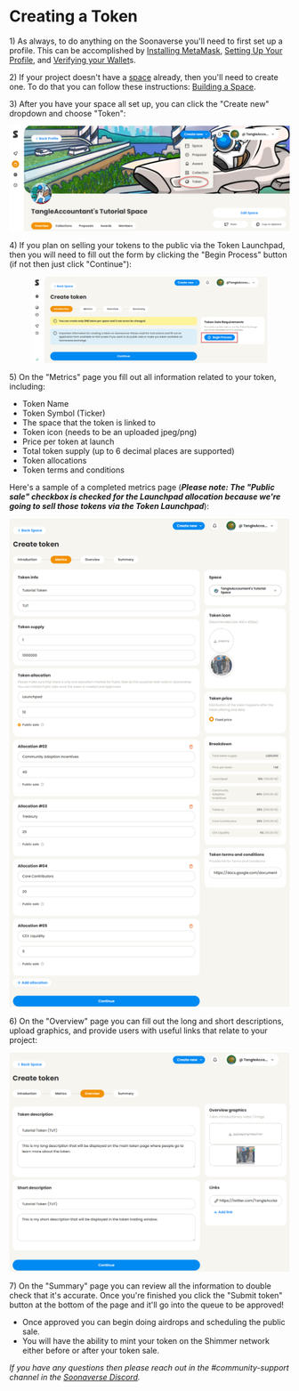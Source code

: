 # Creating a Token

1\) As always, to do anything on the Soonaverse you'll need to first set up a profile. This can be accomplished by [Installing MetaMask](../../all-users-getting-started/installing-metamask/), [Setting Up Your Profile](../../all-users-getting-started/setting-up-your-profile/), and [Verifying your Wallet](../../all-users-getting-started/verifying-your-wallets.md)s.

2\) If your project doesn't have a [space](../../the-basics/basic-terminology/spaces.md) already, then you'll need to create one. To do that you can follow these instructions: [Building a Space](../../space-owners-getting-started/building-a-space.md).

3\) After you have your space all set up, you can click the "Create new" dropdown and choose "Token":

![](<../../.gitbook/assets/image (7) (2).png>)

4\) If you plan on selling your tokens to the public via the Token Launchpad, then you will need to fill out the form by clicking the "Begin Process" button (if not then just click "Continue"):

<figure><img src="../../.gitbook/assets/image (1) (2).png" alt=""><figcaption></figcaption></figure>

5\) On the "Metrics" page you fill out all information related to your token, including:

* Token Name
* Token Symbol (Ticker)
* The space that the token is linked to
* Token icon (needs to be an uploaded jpeg/png)
* Price per token at launch
* Total token supply (up to 6 decimal places are supported)
* Token allocations
* Token terms and conditions

Here's a sample of a completed metrics page (_**Please note: The "Public sale" checkbox is checked for the Launchpad allocation because we're going to sell those tokens via the Token Launchpad**_):

![](<../../.gitbook/assets/image (6) (2) (1).png>)

6\) On the "Overview" page you can fill out the long and short descriptions, upload graphics, and provide users with useful links that relate to your project:

![](<../../.gitbook/assets/image (27).png>)

7\) On the "Summary" page you can review all the information to double check that it's accurate. Once you're finished you click the "Submit token" button at the bottom of the page and it'll go into the queue to be approved!

* Once approved you can begin doing airdrops and scheduling the public sale.
* You will have the ability to mint your token on the Shimmer network either before or after your token sale.

_If you have any questions then please reach out in the #community-support channel in the_ [_Soonaverse Discord_](../../tips-and-tricks/social-media-comms/discord.md)_._
